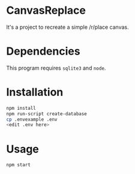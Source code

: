 # CanvasReplace

It's a project to recreate a simple /r/place canvas.

# Dependencies

This program requires `sqlite3` and `node`.


# Installation

```sh
npm install
npm run-script create-database
cp .envexample .env
<edit .env here>
``` 

# Usage

```sh
npm start
```